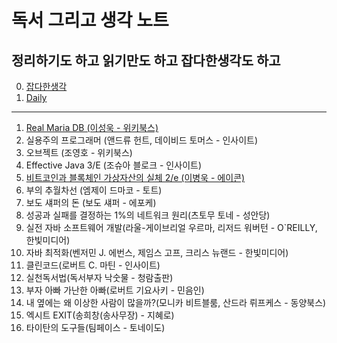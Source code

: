 # 독서 그리고 생각 노트

## 정리하기도 하고 읽기만도 하고 잡다한생각도 하고
0. [잡다한생각](https://github.com/Jrock30/read-book/tree/master/%EC%9E%A1%EB%8B%A4%ED%95%9C%EC%83%9D%EA%B0%81)
1. [Daily](https://github.com/Jrock30/read-book/tree/master/DAILY)
- - -
1. [Real Maria DB (이성욱 - 위키북스)](https://github.com/Jrock30/read-book/tree/master/Real-Maria-DB/)
2. 실용주의 프로그래머 (앤드류 헌트, 데이비드 토머스 - 인사이트)
3. 오브젝트 (조영호 - 위키북스)
4. Effective Java 3/E (조슈아 블로크 - 인사이트)
5. [비트코인과 블록체인 가상자산의 실체 2/e (이병욱 - 에이콘)](https://github.com/Jrock30/read-book/blob/master/%EB%B9%84%ED%8A%B8%EC%BD%94%EC%9D%B8%EA%B3%BC%20%EB%B8%94%EB%A1%9D%EC%B2%B4%EC%9D%B8)
6. 부의 추월차선 (엠제이 드마코 - 토트)
7. 보도 섀퍼의 돈 (보도 섀퍼 - 에포케)
8. 성공과 실패를 결정하는 1%의 네트워크 원리(츠토무 토네 - 성안당)
9. 실전 자바 소프트웨어 개발(라울-게이브리얼 우르마, 리저드 워버턴 - O`REILLY, 한빛미디어)
10. 자바 최적화(벤저민 J. 에번스, 제임스 고프, 크리스 뉴랜드 - 한빛미디어)
11. 클린코드(로버트 C. 마틴 - 인사이트)
12. 실천독서법(독서부자 낙숫물 - 청람출판)
13. 부자 아빠 가난한 아빠(로버트 기요사키 - 민음인)
14. 내 옆에는 왜 이상한 사람이 많을까?(모니카 비트블룸, 산드라 뤼프케스 - 동양북스)
15. 엑시트 EXIT(송희창(송사무장) - 지혜로)
16. 타이탄의 도구들(팀페이스 - 토네이도)
